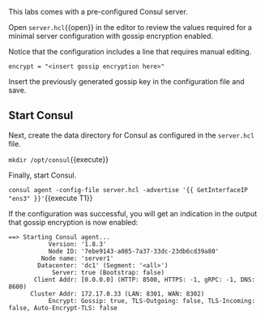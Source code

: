 This labs comes with a pre-configured Consul server.

Open `server.hcl`{{open}} in the editor to review the
values required for a minimal server configuration with
gossip encryption enabled.

Notice that the configuration includes a line that requires manual editing.

```
encrypt = "<insert gossip encryption here>"
```

Insert the previously generated gossip key in the configuration file and save.

## Start Consul

Next, create the data directory for Consul as configured in the `server.hcl` file.

`mkdir /opt/consul`{{execute}}

Finally, start Consul.

`consul agent -config-file server.hcl -advertise '{{ GetInterfaceIP "ens3" }}'`{{execute T1}}

If the configuration was successful, you will get an
indication in the output that gossip encryption is now enabled:

```
==> Starting Consul agent...
           Version: '1.8.3'
           Node ID: '7ebe9143-a085-7a37-33dc-23db6cd39a80'
         Node name: 'server1'
        Datacenter: 'dc1' (Segment: '<all>')
            Server: true (Bootstrap: false)
       Client Addr: [0.0.0.0] (HTTP: 8500, HTTPS: -1, gRPC: -1, DNS: 8600)
      Cluster Addr: 172.17.0.33 (LAN: 8301, WAN: 8302)
           Encrypt: Gossip: true, TLS-Outgoing: false, TLS-Incoming: false, Auto-Encrypt-TLS: false
```